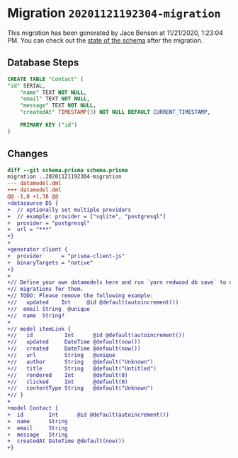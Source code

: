 # Migration `20201121192304-migration`

This migration has been generated by Jace Benson at 11/21/2020, 1:23:04 PM.
You can check out the [state of the schema](./schema.prisma) after the migration.

## Database Steps

```sql
CREATE TABLE "Contact" (
"id" SERIAL,
    "name" TEXT NOT NULL,
    "email" TEXT NOT NULL,
    "message" TEXT NOT NULL,
    "createdAt" TIMESTAMP(3) NOT NULL DEFAULT CURRENT_TIMESTAMP,

    PRIMARY KEY ("id")
)
```

## Changes

```diff
diff --git schema.prisma schema.prisma
migration ..20201121192304-migration
--- datamodel.dml
+++ datamodel.dml
@@ -1,0 +1,38 @@
+datasource DS {
+  // optionally set multiple providers
+  // example: provider = ["sqlite", "postgresql"]
+  provider = "postgresql"
+  url = "***"
+}
+
+generator client {
+  provider      = "prisma-client-js"
+  binaryTargets = "native"
+}
+
+// Define your own datamodels here and run `yarn redwood db save` to create
+// migrations for them.
+// TODO: Please remove the following example:
+//   updated    Int     @id @default(autoincrement())
+//  email String  @unique
+//  name  String?
+
+// model itemLink {
+//   id          Int      @id @default(autoincrement())
+//   updated     DateTime @default(now())
+//   created     DateTime @default(now())
+//   url         String   @unique
+//   author      String   @default("Unknown")
+//   title       String   @default("Untitled")
+//   rendered    Int      @default(0)
+//   clicked     Int      @default(0)
+//   contentType String   @default("Unknown")
+// }
+
+model Contact {
+  id        Int      @id @default(autoincrement())
+  name      String
+  email     String
+  message   String
+  createdAt DateTime @default(now())
+}
```


